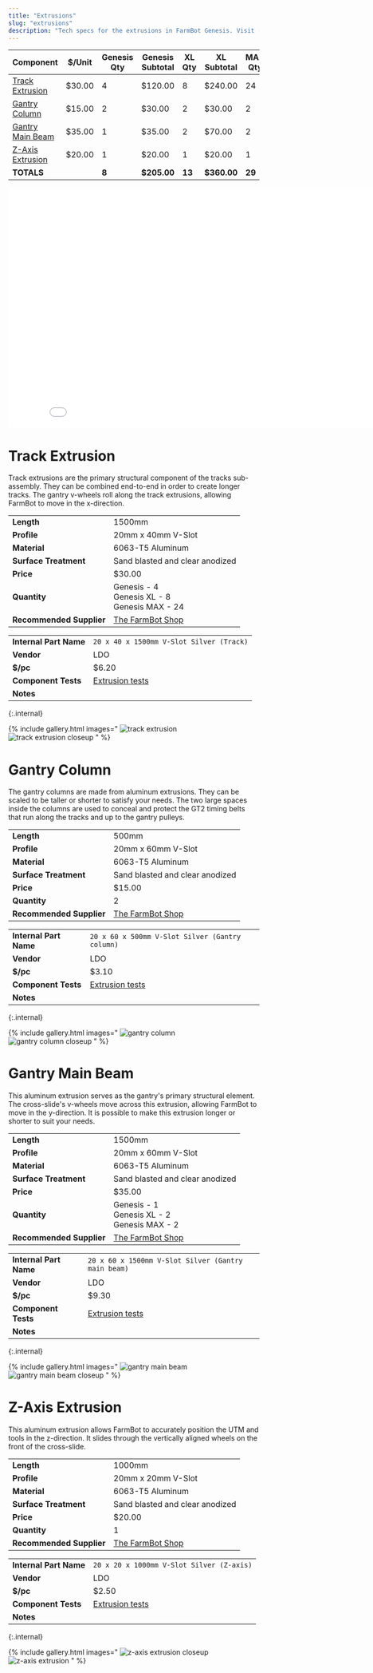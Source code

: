 ```yaml
---
title: "Extrusions"
slug: "extrusions"
description: "Tech specs for the extrusions in FarmBot Genesis. Visit [our shop](http://shop.farm.bot) to purchase parts."
---
```



|Component|$/Unit|Genesis Qty|Genesis Subtotal|XL Qty|XL Subtotal|MAX Qty|MAX Subtotal|
|---------|------|-----------|----------------|------|-----------|-------|--------|
|[Track Extrusion](#track-extrusion)|$30.00|4|$120.00|8|$240.00|24|$720.00
|[Gantry Column](#gantry-column)|$15.00|2|$30.00|2|$30.00|2|$30.00
|[Gantry Main Beam](#gantry-main-beam)|$35.00|1|$35.00|2|$70.00|2|$70.00
|[Z-Axis Extrusion](#z-axis-extrusion)|$20.00|1|$20.00|1|$20.00|1|$20.00
|**TOTALS**||**8**|**$205.00**|**13**|**$360.00**|**29**|**$840.00**

<iframe class="embedly-embed" src="//cdn.embedly.com/widgets/media.html?src=https%3A%2F%2Fwww.youtube.com%2Fembed%2FLWvoSmqNwyA%3Ffeature%3Doembed&url=http%3A%2F%2Fwww.youtube.com%2Fwatch%3Fv%3DLWvoSmqNwyA&image=https%3A%2F%2Fi.ytimg.com%2Fvi%2FLWvoSmqNwyA%2Fhqdefault.jpg&key=f2aa6fc3595946d0afc3d76cbbd25dc3&type=text%2Fhtml&schema=youtube" width="854" height="480" scrolling="no" frameborder="0" allow="autoplay; fullscreen" allowfullscreen="true"></iframe>

# Track Extrusion

Track extrusions are the primary structural component of the tracks sub-assembly. They can be combined end-to-end in order to create longer tracks. The gantry v-wheels roll along the track extrusions, allowing FarmBot to move in the x-direction.

|                              |                              |
|------------------------------|------------------------------|
|**Length**                    |1500mm
|**Profile**                   |20mm x 40mm V-Slot
|**Material**                  |6063-T5 Aluminum
|**Surface Treatment**         |Sand blasted and clear anodized
|**Price**                     |$30.00
|**Quantity**                  |Genesis - 4<br>Genesis XL - 8<br>Genesis MAX - 24
|**Recommended Supplier**      |[The FarmBot Shop](http://shop.farm.bot)

|                              |                              |
|------------------------------|------------------------------|
|**Internal Part Name**        |`20 x 40 x 1500mm V-Slot Silver (Track)`
|**Vendor**                    |LDO
|**$/pc**                      |$6.20
|**Component Tests**           |[Extrusion tests](../../manufacturing/component-tests/extrusions.md)
|**Notes**                     |
{:.internal}

{% include gallery.html images="
![track extrusion](_images/track_extrusion.jpg)
![track extrusion closeup](_images/track_extrusion_closeup.jpg)
" %}

# Gantry Column

The gantry columns are made from aluminum extrusions. They can be scaled to be taller or shorter to satisfy your needs. The two large spaces inside the columns are used to conceal and protect the GT2 timing belts that run along the tracks and up to the gantry pulleys.

|                              |                              |
|------------------------------|------------------------------|
|**Length**                    |500mm
|**Profile**                   |20mm x 60mm V-Slot
|**Material**                  |6063-T5 Aluminum
|**Surface Treatment**         |Sand blasted and clear anodized
|**Price**                     |$15.00
|**Quantity**                  |2
|**Recommended Supplier**      |[The FarmBot Shop](http://shop.farm.bot)

|                              |                              |
|------------------------------|------------------------------|
|**Internal Part Name**        |`20 x 60 x 500mm V-Slot Silver (Gantry column)`
|**Vendor**                    |LDO
|**$/pc**                      |$3.10
|**Component Tests**           |[Extrusion tests](../../manufacturing/component-tests/extrusions.md)
|**Notes**                     |
{:.internal}

{% include gallery.html images="
![gantry column](_images/gantry_column.jpg)
![gantry column closeup](_images/gantry_column_closeup.jpg)
" %}

# Gantry Main Beam

This aluminum extrusion serves as the gantry's primary structural element. The cross-slide's v-wheels move across this extrusion, allowing FarmBot to move in the y-direction. It is possible to make this extrusion longer or shorter to suit your needs.

|                              |                              |
|------------------------------|------------------------------|
|**Length**                    |1500mm
|**Profile**                   |20mm x 60mm V-Slot
|**Material**                  |6063-T5 Aluminum
|**Surface Treatment**         |Sand blasted and clear anodized
|**Price**                     |$35.00
|**Quantity**                  |Genesis - 1<br>Genesis XL - 2<br>Genesis MAX - 2
|**Recommended Supplier**      |[The FarmBot Shop](http://shop.farm.bot)

|                              |                              |
|------------------------------|------------------------------|
|**Internal Part Name**        |`20 x 60 x 1500mm V-Slot Silver (Gantry main beam)`
|**Vendor**                    |LDO
|**$/pc**                      |$9.30
|**Component Tests**           |[Extrusion tests](../../manufacturing/component-tests/extrusions.md)
|**Notes**                     |
{:.internal}

{% include gallery.html images="
![gantry main beam](_images/gantry_main_beam.jpg)
![gantry main beam closeup](_images/gantry_main_beam_closeup.jpg)
" %}

# Z-Axis Extrusion

This aluminum extrusion allows FarmBot to accurately position the UTM and tools in the z-direction. It slides through the vertically aligned wheels on the front of the cross-slide.

|                              |                              |
|------------------------------|------------------------------|
|**Length**                    |1000mm
|**Profile**                   |20mm x 20mm V-Slot
|**Material**                  |6063-T5 Aluminum
|**Surface Treatment**         |Sand blasted and clear anodized
|**Price**                     |$20.00
|**Quantity**                  |1
|**Recommended Supplier**      |[The FarmBot Shop](http://shop.farm.bot)

|                              |                              |
|------------------------------|------------------------------|
|**Internal Part Name**        |`20 x 20 x 1000mm V-Slot Silver (Z-axis)`
|**Vendor**                    |LDO
|**$/pc**                      |$2.50
|**Component Tests**           |[Extrusion tests](../../manufacturing/component-tests/extrusions.md)
|**Notes**                     |
{:.internal}

{% include gallery.html images="
![z-axis extrusion closeup](_images/z-axis_extrusion_closeup.jpg)
![z-axis extrusion](_images/z-axis_extrusion.jpg)
" %}

